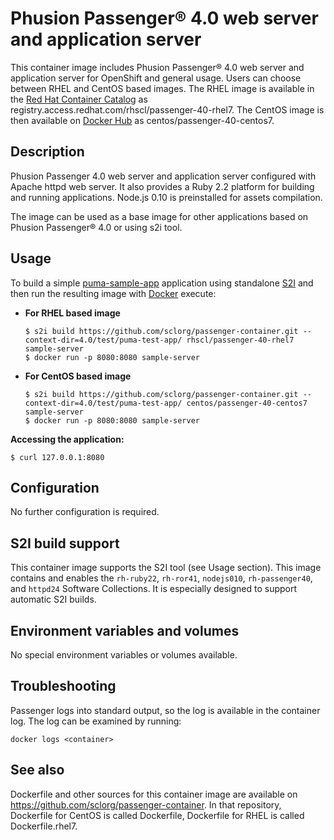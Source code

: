 Phusion Passenger® 4.0 web server and application server
========================================================

This container image includes Phusion Passenger® 4.0 web server and application server for OpenShift and general usage.
Users can choose between RHEL and CentOS based images.
The RHEL image is available in the [Red Hat Container Catalog](https://access.redhat.com/containers/#/registry.access.redhat.com/rhscl/passenger-40-rhel7)
as registry.access.redhat.com/rhscl/passenger-40-rhel7.
The CentOS image is then available on [Docker Hub](https://hub.docker.com/r/centos/passenger-40-centos7/)
as centos/passenger-40-centos7.


Description
-----------

Phusion Passenger 4.0 web server and application server configured 
with Apache httpd web server. It also provides a Ruby 2.2 platform for 
building and running applications. Node.js 0.10 is preinstalled for 
assets compilation.

The image can be used as a base image for other applications based on Phusion Passenger® 4.0 or using s2i tool.


Usage
-----

To build a simple [puma-sample-app](https://github.com/sclorg/passenger-container/tree/master/4.0/test/puma-test-app) application
using standalone [S2I](https://github.com/openshift/source-to-image) and then run the
resulting image with [Docker](http://docker.io) execute:

*  **For RHEL based image**
    ```
    $ s2i build https://github.com/sclorg/passenger-container.git --context-dir=4.0/test/puma-test-app/ rhscl/passenger-40-rhel7 sample-server
    $ docker run -p 8080:8080 sample-server
    ```

*  **For CentOS based image**
    ```
    $ s2i build https://github.com/sclorg/passenger-container.git --context-dir=4.0/test/puma-test-app/ centos/passenger-40-centos7 sample-server
    $ docker run -p 8080:8080 sample-server
    ```

**Accessing the application:**
```
$ curl 127.0.0.1:8080
```


Configuration
-------------
No further configuration is required.


S2I build support
-------------
This container image supports the S2I tool (see Usage section). 
This image contains and enables the `rh-ruby22`, `rh-ror41`, `nodejs010`, `rh-passenger40`, and `httpd24` Software Collections. 
It is especially designed to support automatic S2I builds.

Environment variables and volumes
-------------
No special environment variables or volumes available.

Troubleshooting
---------------
Passenger logs into standard output, so the log is available in the container log. The log can be examined by running:

    docker logs <container>


See also
--------
Dockerfile and other sources for this container image are available on
https://github.com/sclorg/passenger-container.
In that repository, Dockerfile for CentOS is called Dockerfile, Dockerfile
for RHEL is called Dockerfile.rhel7.
